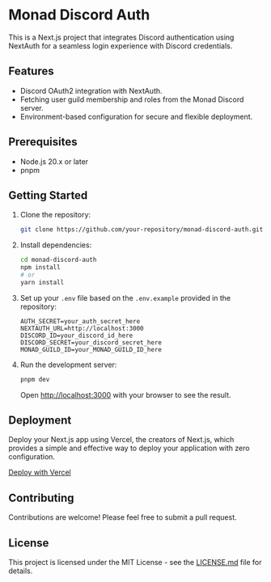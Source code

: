 # Monad Discord Auth

This is a Next.js project that integrates Discord authentication using NextAuth for a seamless login experience with Discord credentials.

## Features

- Discord OAuth2 integration with NextAuth.
- Fetching user guild membership and roles from the Monad Discord server.
- Environment-based configuration for secure and flexible deployment.

## Prerequisites

- Node.js 20.x or later
- pnpm

## Getting Started

1. Clone the repository:
   ```bash
   git clone https://github.com/your-repository/monad-discord-auth.git
   ```
2. Install dependencies:
   ```bash
   cd monad-discord-auth
   npm install
   # or
   yarn install
   ```
3. Set up your `.env` file based on the `.env.example` provided in the repository:
   ```plaintext
   AUTH_SECRET=your_auth_secret_here
   NEXTAUTH_URL=http://localhost:3000
   DISCORD_ID=your_discord_id_here
   DISCORD_SECRET=your_discord_secret_here
   MONAD_GUILD_ID=your_MONAD_GUILD_ID_here
   ```
4. Run the development server:

   ```bash
   pnpm dev
   ```

   Open [http://localhost:3000](http://localhost:3000) with your browser to see the result.

## Deployment

Deploy your Next.js app using Vercel, the creators of Next.js, which provides a simple and effective way to deploy your application with zero configuration.

[Deploy with Vercel](https://vercel.com/new?utm_medium=default-template&filter=next.js&utm_source=create-next-app&utm_campaign=create-next-app-readme)

## Contributing

Contributions are welcome! Please feel free to submit a pull request.

## License

This project is licensed under the MIT License - see the [LICENSE.md](LICENSE.md) file for details.
